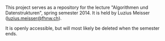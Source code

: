 This project serves as a repository for the lecture "Algorithmen und Datenstrukturen", spring semester 2014. It is held by Luzius Meisser (luzius.meisser@fhnw.ch).

It is openly accessible, but will most likely be deleted when the semester ends.